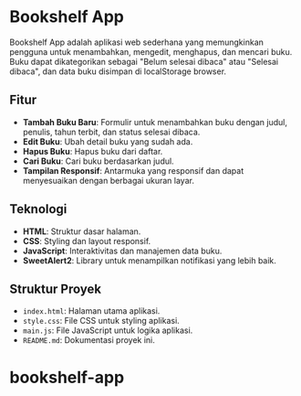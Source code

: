 # Bookshelf App

Bookshelf App adalah aplikasi web sederhana yang memungkinkan pengguna untuk menambahkan, mengedit, menghapus, dan mencari buku. Buku dapat dikategorikan sebagai "Belum selesai dibaca" atau "Selesai dibaca", dan data buku disimpan di localStorage browser.

## Fitur

- **Tambah Buku Baru**: Formulir untuk menambahkan buku dengan judul, penulis, tahun terbit, dan status selesai dibaca.
- **Edit Buku**: Ubah detail buku yang sudah ada.
- **Hapus Buku**: Hapus buku dari daftar.
- **Cari Buku**: Cari buku berdasarkan judul.
- **Tampilan Responsif**: Antarmuka yang responsif dan dapat menyesuaikan dengan berbagai ukuran layar.

## Teknologi

- **HTML**: Struktur dasar halaman.
- **CSS**: Styling dan layout responsif.
- **JavaScript**: Interaktivitas dan manajemen data buku.
- **SweetAlert2**: Library untuk menampilkan notifikasi yang lebih baik.

## Struktur Proyek

- `index.html`: Halaman utama aplikasi.
- `style.css`: File CSS untuk styling aplikasi.
- `main.js`: File JavaScript untuk logika aplikasi.
- `README.md`: Dokumentasi proyek ini.

# bookshelf-app
